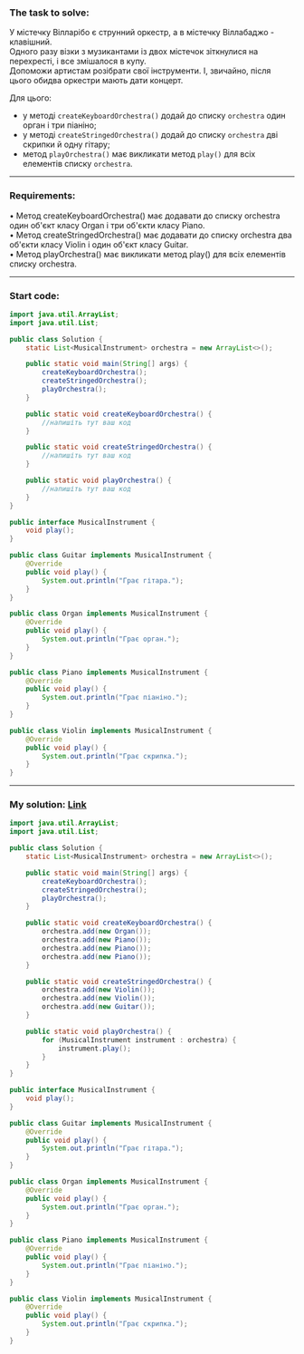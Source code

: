 ### **The task to solve:**  

У містечку Вілларібо є струнний оркестр, а в містечку Віллабаджо - клавішний.  
Одного разу візки з музикантами із двох містечок зіткнулися на перехресті, і все змішалося в купу.  
Допоможи артистам розібрати свої інструменти. І, звичайно, після цього обидва оркестри мають дати концерт.

Для цього:
- у методі `createKeyboardOrchestra()` додай до списку `orchestra` один орган і три піаніно;
- у методі `createStringedOrchestra()` додай до списку `orchestra` дві скрипки й одну гітару;
- метод `playOrchestra()` має викликати метод `play()` для всіх елементів списку `orchestra`.

---

### **Requirements:**  

• Метод createKeyboardOrchestra() має додавати до списку orchestra один об'єкт класу Organ і три об'єкти класу Piano.  
• Метод createStringedOrchestra() має додавати до списку orchestra два об'єкти класу Violin і один об'єкт класу Guitar.  
• Метод playOrchestra() має викликати метод play() для всіх елементів списку orchestra.

---

### **Start code:**  

```java
import java.util.ArrayList;
import java.util.List;

public class Solution {
    static List<MusicalInstrument> orchestra = new ArrayList<>();

    public static void main(String[] args) {
        createKeyboardOrchestra();
        createStringedOrchestra();
        playOrchestra();
    }

    public static void createKeyboardOrchestra() {
        //напишіть тут ваш код
    }

    public static void createStringedOrchestra() {
        //напишіть тут ваш код
    }

    public static void playOrchestra() {
        //напишіть тут ваш код
    }
}
```

```java
public interface MusicalInstrument {
    void play();
}
```

```java
public class Guitar implements MusicalInstrument {
    @Override
    public void play() {
        System.out.println("Грає гітара.");
    }
}
```

```java
public class Organ implements MusicalInstrument {
    @Override
    public void play() {
        System.out.println("Грає орган.");
    }
}
```

```java
public class Piano implements MusicalInstrument {
    @Override
    public void play() {
        System.out.println("Грає піаніно.");
    }
}
```

```java
public class Violin implements MusicalInstrument {
    @Override
    public void play() {
        System.out.println("Грає скрипка.");
    }
}
```

---

### **My solution: [Link](./src/)**  

```java
import java.util.ArrayList;
import java.util.List;

public class Solution {
    static List<MusicalInstrument> orchestra = new ArrayList<>();

    public static void main(String[] args) {
        createKeyboardOrchestra();
        createStringedOrchestra();
        playOrchestra();
    }

    public static void createKeyboardOrchestra() {
        orchestra.add(new Organ());
        orchestra.add(new Piano());
        orchestra.add(new Piano());
        orchestra.add(new Piano());
    }

    public static void createStringedOrchestra() {
        orchestra.add(new Violin());
        orchestra.add(new Violin());
        orchestra.add(new Guitar());        
    }

    public static void playOrchestra() {
        for (MusicalInstrument instrument : orchestra) {
            instrument.play();
        }
    }
}
```

```java
public interface MusicalInstrument {
    void play();
}
```

```java
public class Guitar implements MusicalInstrument {
    @Override
    public void play() {
        System.out.println("Грає гітара.");
    }
}
```

```java
public class Organ implements MusicalInstrument {
    @Override
    public void play() {
        System.out.println("Грає орган.");
    }
}
```

```java
public class Piano implements MusicalInstrument {
    @Override
    public void play() {
        System.out.println("Грає піаніно.");
    }
}
```

```java
public class Violin implements MusicalInstrument {
    @Override
    public void play() {
        System.out.println("Грає скрипка.");
    }
}
```